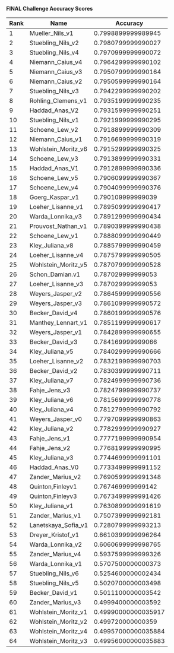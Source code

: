 **FINAL Challenge Accuracy Scores**



|Rank|Name|Accuracy|
|----|-----|---|
|1|Mueller_Nils_v1|0.7998899999989945|
|2|Stuebling_Nils_v2|0.7980799999990027|
|3|Stuebling_Nils_v4|0.7970999999990072|
|4|Niemann_Caius_v4|0.7964299999990102|
|5|Niemann_Caius_v3|0.7950799999990164|
|6|Niemann_Caius_v2|0.7950599999990164|
|7|Stuebling_Nils_v3|0.7942299999990202|
|8|Rohling_Clemens_v1|0.7935199999990235|
|9|Haddad_Anas_V2|0.7931599999990251|
|10|Stuebling_Nils_v1|0.7921999999990295|
|11|Schoene_Lew_v2|0.7918899999990309|
|12|Niemann_Caius_v1|0.7916699999990319|
|13|Wohlstein_Moritz_v6|0.7915299999990325|
|14|Schoene_Lew_v3|0.7913899999990331|
|15|Haddad_Anas_V1|0.7912899999990336|
|16|Schoene_Lew_v5|0.7906099999990367|
|17|Schoene_Lew_v4|0.7904099999990376|
|18|Goerg_Kaspar_v1|0.790109999999039|
|19|Loeher_Lisanne_v1|0.7895099999990417|
|20|Warda_Lonnika_v3|0.7891299999990434|
|21|Prouvost_Nathan_v1|0.7890399999990438|
|22|Schoene_Lew_v1|0.7888099999990449|
|23|Kley_Juliana_v8|0.7885799999990459|
|24|Loeher_Lisanne_v4|0.7875799999990505|
|25|Wohlstein_Moritz_v5|0.7870799999990528|
|26|Schon_Damian.v1|0.787029999999053|
|27|Loeher_Lisanne_v3|0.787029999999053|
|28|Weyers_Jasper_v2|0.7864599999990556|
|29|Weyers_Jasper_v3|0.7861099999990572|
|30|Becker_David_v4|0.7860199999990576|
|31|Manthey_Lennart_v1|0.7851199999990617|
|32|Weyers_Jasper_v1|0.7842899999990655|
|33|Becker_David_v3|0.784169999999066|
|34|Kley_Juliana_v5|0.7840299999990666|
|35|Loeher_Lisanne_v2|0.7832199999990703|
|36|Becker_David_v2|0.7830399999990711|
|37|Kley_Juliana_v7|0.7824999999990736|
|38|Fahje_Jens_v3|0.7824799999990737|
|39|Kley_Juliana_v6|0.7815699999990778|
|40|Kley_Juliana_v4|0.7812799999990792|
|41|Weyers_Jasper_v0|0.7797099999990863|
|42|Kley_Juliana_v2|0.7782999999990927|
|43|Fahje_Jens_v1|0.7777199999990954|
|44|Fahje_Jens_v2|0.7768199999990995|
|45|Kley_Juliana_v3|0.7744699999991101|
|46|Haddad_Anas_V0|0.7733499999991152|
|47|Zander_Marius_v2|0.7690599999991348|
|48|Quinton,Finleyv1|0.767469999999142|
|49|Quinton,Finleyv3|0.7673499999991426|
|50|Kley_Juliana_v1|0.7630899999991619|
|51|Zander_Marius_v1|0.7507399999992181|
|52|Lanetskaya_Sofia_v1|0.7280799999993213|
|53|Dreyer_Kristof_v1|0.6610399999996264|
|54|Warda_Lonnika_v2|0.6060699999998765|
|55|Zander_Marius_v4|0.5937599999999326|
|56|Warda_Lonnika_v1|0.5707500000000373|
|57|Stuebling_Nils_v6|0.5254600000002434|
|58|Stuebling_Nils_v5|0.5020700000003498|
|59|Becker_David_v1|0.5011100000003542|
|60|Zander_Marius_v3|0.4999400000003592|
|61|Wohlstein_Moritz_v1|0.49990000000035917|
|62|Wohlstein_Moritz_v2|0.499720000000359|
|63|Wohlstein_Moritz_v4|0.49957000000035884|
|64|Wohlstein_Moritz_v3|0.49956000000035883|
